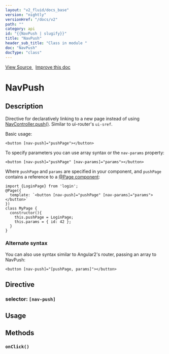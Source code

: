 ```yaml
---
layout: "v2_fluid/docs_base"
version: "nightly"
versionHref: "/docs/v2"
path: ""
category: api
id: "{{NavPush | slugify}}"
title: "NavPush"
header_sub_title: "Class in module "
doc: "NavPush"
docType: "class"
---
```





<div class="improve-docs">
  <a href='http://github.com/driftyco/ionic2/tree/master/ionic/components/nav/nav-push.ts#L2'>
    View Source
  </a>
  &nbsp;
  <a href='http://github.com/driftyco/ionic2/edit/master/ionic/components/nav/nav-push.ts#L2'>
    Improve this doc
  </a>

  <!-- TODO(drewrygh, perrygovier): render this block in the correct location, markup identical to component docs -->

</div>




<h1 class="api-title">


NavPush






</h1>






<h2>Description</h2>

<p>Directive for declaratively linking to a new page instead of using
<a href="../NavController/#push">NavController.push()</a>. Similar to ui-router&#39;s <code>ui-sref</code>.</p>
<p>Basic usage:</p>
<pre><code class="lang-html">&lt;button [nav-push]=&quot;pushPage&quot;&gt;&lt;/button&gt;
</code></pre>
<p>To specify parameters you can use array syntax or the <code>nav-params</code> property:</p>
<pre><code class="lang-html">&lt;button [nav-push]=&quot;pushPage&quot; [nav-params]=&quot;params&quot;&gt;&lt;/button&gt;
</code></pre>
<p>Where <code>pushPage</code> and <code>params</code> are specified in your component, and <code>pushPage</code>
contains a reference to a <a href="../../../config/Page/">@Page component</a>:</p>
<pre><code class="lang-ts">import {LoginPage} from &#39;login&#39;;
@Page({
  template: `&lt;button [nav-push]=&quot;pushPage&quot; [nav-params]=&quot;params&quot;&gt;&lt;/button&gt;`
})
class MyPage {
  constructor(){
    this.pushPage = LoginPage;
    this.params = { id: 42 };
  }
}
</code></pre>
<h3 id="alternate-syntax">Alternate syntax</h3>
<p>You can also use syntax similar to Angular2&#39;s router, passing an array to
NavPush:</p>
<pre><code class="lang-html">&lt;button [nav-push]=&quot;[pushPage, params]&quot;&gt;&lt;/button&gt;
</code></pre>


<h2>Directive</h2>
<h3>selector: <code>[nav-push]</code></h3>
<h2>Usage</h2>





<h2>Methods</h2>

<div id="onClick"></div>

<h3>
<code>onClick()</code>

</h3>










<!-- end content block -->


<!-- end body block -->


